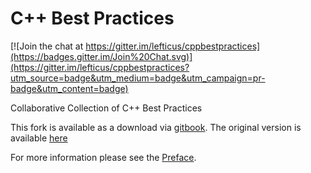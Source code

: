 # C++ Best Practices

[![Join the chat at https://gitter.im/lefticus/cppbestpractices](https://badges.gitter.im/Join%20Chat.svg)](https://gitter.im/lefticus/cppbestpractices?utm_source=badge&utm_medium=badge&utm_campaign=pr-badge&utm_content=badge)

Collaborative Collection of C++ Best Practices

This fork is available as a download via [gitbook](https://www.gitbook.com/book/sadmansk/cpp-best-practices). The original version is available [here](https://www.gitbook.com/book/lefticus/cpp-best-practices)

For more information please see the [Preface](01-Preface.md).
